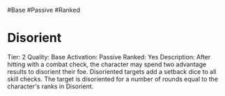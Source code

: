 #Base 
#Passive 
#Ranked 

# Disorient
Tier: 2
Quality: Base
Activation: Passive
Ranked: Yes
Description: After hitting with a combat check, the character may spend two advantage results to disorient their foe. Disoriented targets add a setback dice to all skill checks. The target is disoriented for a number of rounds equal to the character's ranks in Disorient.